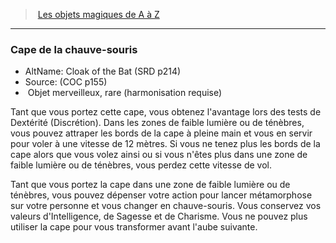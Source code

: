 ﻿---
!MagicItem
Type: Objet merveilleux
Rarity: rare
Attunement: harmonisation requise
Id: magicitems_az_hd.md#cape-de-la-chauve-souris
ParentLink: magicitems_az_hd.md#les-objets-magiques-de-a-à-z
Name: Cape de la chauve-souris
ParentName: Les objets magiques de A à Z
NameLevel: 3
AltName: Cloak of the Bat (SRD p214)
Source: (COC p155)
Attributes: {}
---
> [Les objets magiques de A à Z](hd_magicitems_az_les_objets_magiques_de_a_a_z.md)

---

### Cape de la chauve-souris

- AltName: Cloak of the Bat (SRD p214)
- Source: (COC p155)
-  Objet merveilleux, rare (harmonisation requise)

Tant que vous portez cette cape, vous obtenez l'avantage lors des tests de Dextérité (Discrétion). Dans les zones de faible lumière ou de ténèbres, vous pouvez attraper les bords de la cape à pleine main et vous en servir pour voler à une vitesse de 12 mètres. Si vous ne tenez plus les bords de la cape alors que vous volez ainsi ou si vous n'êtes plus dans une zone de faible lumière ou de ténèbres, vous perdez cette vitesse de vol.

Tant que vous portez la cape dans une zone de faible lumière ou de ténèbres, vous pouvez dépenser votre action pour lancer métamorphose sur votre personne et vous changer en chauve-souris. Vous conservez vos valeurs d'Intelligence, de Sagesse et de Charisme. Vous ne pouvez plus utiliser la cape pour vous transformer avant l'aube suivante.

